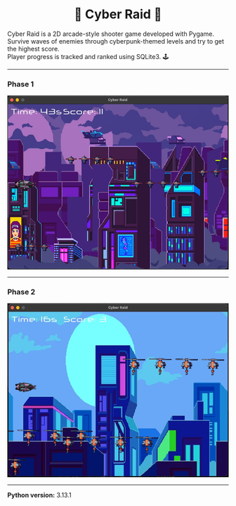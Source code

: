 <h1 align="center">👾 Cyber Raid 👾</h1>

Cyber Raid is a 2D arcade-style shooter game developed with Pygame.  
Survive waves of enemies through cyberpunk-themed levels and try to get the highest score.  
Player progress is tracked and ranked using SQLite3. 🕹️

---

### Phase 1

![Phase 1](assets/readme/phase1.jpg)

---

### Phase 2

![Phase 2](assets/readme/phase2.jpg)

---

**Python version:** 3.13.1
